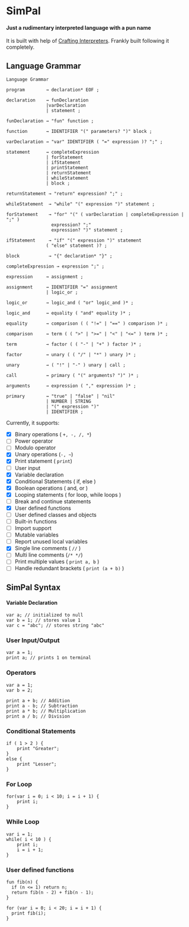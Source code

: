 # SimPal

#### Just a rudimentary interpreted language with a pun name

It is built with help of [Crafting Interpreters](www.craftinginterpreters.com). Frankly built following it completely.

## Language Grammar

```
Language Grammar

program        → declaration* EOF ;

declaration    → funDeclaration
               |varDeclaration
               | statement ;

funDeclaration → "fun" function ;

function       → IDENTIFIER "(" parameters? ")" block ;

varDeclaration → "var" IDENTIFIER ( "=" expression )? ";" ;

statement      → completeExpression
               | forStatement
               | ifStatement
               | printStatement
               | returnStatement
               | whileStatement
               | block ;

returnStatement → "return" expression? ";" ;

whileStatement  → "while" "(" expression ")" statement ;

forStatement    → "for" "(" ( varDeclaration | completeExpression | ";" )
                 expression? ";"
                 expression? ")" statement ;

ifStatement     → "if" "(" expression ")" statement
               ( "else" statement )? ;

block           → "{" declaration* "}" ;

completeExpression → expression ";" ;

expression     → assignment ;

assignment     → IDENTIFIER "=" assignment
               | logic_or ;

logic_or       → logic_and ( "or" logic_and )* ;

logic_and      → equality ( "and" equality )* ;

equality       → comparison ( ( "!=" | "==" ) comparison )* ;

comparison     → term ( ( ">" | ">=" | "<" | "<=" ) term )* ;

term           → factor ( ( "-" | "+" ) factor )* ;

factor         → unary ( ( "/" | "*" ) unary )* ;

unary          → ( "!" | "-" ) unary | call ;

call           → primary ( "(" arguments? ")" )* ;

arguments      → expression ( "," expression )* ;

primary        → "true" | "false" | "nil"
               | NUMBER | STRING
               | "(" expression ")"
               | IDENTIFIER ;

```

Currently, it supports:

- [x] Binary operations ( ``+, -, /, *``)
- [ ] Power operator
- [ ] Modulo operator
- [x] Unary operations (``-, ~``)
- [x] Print statement ( ``print``)
- [ ] User input
- [x] Variable declaration
- [x] Conditional Statements ( if, else )
- [x] Boolean operations ( and, or )
- [x] Looping statements ( for loop, while loops )
- [ ] Break and continue statements
- [x] User defined functions
- [ ] User defined classes and objects
- [ ] Built-in functions
- [ ] Import support
- [ ] Mutable variables
- [ ] Report unused local variables
- [x] Single line comments ( ``//`` )
- [ ] Multi line comments (``/* */``)
- [ ] Print multiple values ( ``print a, b`` )
- [ ] Handle redundant brackets ( ``print (a + b)`` )

## SimPal Syntax

#### Variable Declaration

```
var a; // initialized to null 
var b = 1; // stores value 1 
var c = "abc"; // stores string "abc" 
```

### User Input/Output

```
var a = 1;
print a; // prints 1 on terminal 
```

### Operators

```
var a = 1;
var b = 2;

print a + b; // Addition
print a - b; // Subtraction 
print a * b; // Multiplication
print a / b; // Division
```

### Conditional Statements 
```
if ( 1 > 2 ) {
    print "Greater";
}
else {
    print "Lesser";
}
```

### For Loop 
```
for(var i = 0; i < 10; i = i + 1) {
    print i;
}
```
### While Loop
```
var i = 1;
while( i < 10 ) {
    print i;
    i = i + 1;
}
```

### User defined functions
```
fun fib(n) {
  if (n <= 1) return n;
  return fib(n - 2) + fib(n - 1);
}

for (var i = 0; i < 20; i = i + 1) {
  print fib(i);
}
```